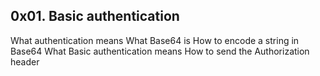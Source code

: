 ##  0x01. Basic authentication

What authentication means
What Base64 is
How to encode a string in Base64
What Basic authentication means
How to send the Authorization header
